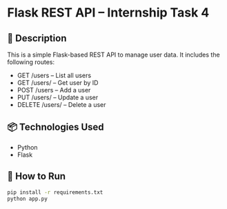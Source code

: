 # Flask REST API – Internship Task 4

## 🔧 Description
This is a simple Flask-based REST API to manage user data. It includes the following routes:
- GET /users – List all users
- GET /users/<id> – Get user by ID
- POST /users – Add a user
- PUT /users/<id> – Update a user
- DELETE /users/<id> – Delete a user

## 📦 Technologies Used
- Python
- Flask

## 🚀 How to Run
```bash
pip install -r requirements.txt
python app.py 
